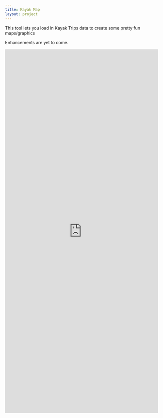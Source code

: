 ```yaml
---
title: Kayak Map
layout: project
---
```

This tool lets you load in Kayak Trips data to create some pretty fun maps/graphics

Enhancements are yet to come.

<iframe id="shinyframe" width="100%" height="1200px" frameborder="0" src="https://sameermanek.shinyapps.io/TeaRecommender/"></iframe>

